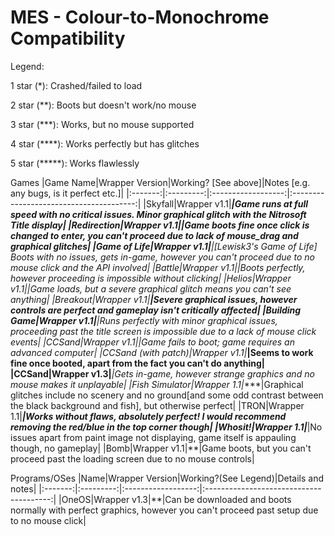 # MES - Colour-to-Monochrome Compatibility

Legend:

1 star (*): Crashed/failed to load

2 star (**): Boots but doesn't work/no mouse

3 star (***): Works, but no mouse supported

4 star (****): Works perfectly but has glitches

5 star (*****): Works flawlessly

Games
|Game Name|Wrapper Version|Working? [See above]|Notes [e.g. any bugs, is it perfect etc.]|
|:-------:|:---------:|:------------------:|:---------------------------------------:|
|Skyfall|Wrapper v1.1|*****|Game runs at full speed with no critical issues. Minor graphical glitch with the Nitrosoft Title display|
|Redirection|Wrapper v1.1|**|Game boots fine once click is changed to enter, you can't proceed due to lack of mouse_drag and graphical glitches|
|Game of Life|Wrapper v1.1|**|[Lewisk3's Game of Life] Boots with no issues, gets in-game, however you can't proceed due to no mouse click and the API involved|
|Battle|Wrapper v1.1|**|Boots perfectly, however proceeding is impossible without clicking|
|Helios|Wrapper v1.1|**|Game loads, but a severe graphical glitch means you can't see anything|
|Breakout|Wrapper v1.1|****|Severe graphical issues, however controls are perfect and gameplay isn't critically affected|
|Building Game|Wrapper v1.1|***|Runs perfectly with minor graphical issues, proceeding past the title screen is impossible due to a lack of mouse click events|
|CCSand|Wrapper v1.1|*|Game fails to boot; game requires an advanced computer|
|CCSand (with patch)|Wrapper v1.1|***|Seems to work fine once booted, apart from the fact you can't do anything|
|CCSand|Wrapper v1.3|***|Gets in-game, however strange graphics and no mouse makes it unplayable|
|Fish Simulator|Wrapper 1.1|****|Graphical glitches include no scenery and no ground[and some odd contrast between the black background and fish], but otherwise perfect|
|TRON|Wrapper 1.1|*****|Works without flaws, absolutely perfect! I would recommend removing the red/blue in the top corner though|
|Whosit!|Wrapper 1.1|*****|No issues apart from paint image not displaying, game itself is appauling though, no gameplay|
|Bomb|Wrapper v1.1|**|Game boots, but you can't proceed past the loading screen due to no mouse controls|

Programs/OSes
|Name|Wrapper Version|Working?(See Legend)|Details and notes|
|:-------:|:---------:|:------------------:|:---------------------------------------:|
|OneOS|Wrapper v1.3|**|Can be downloaded and boots normally with perfect graphics, however you can't proceed past setup due to no mouse click|

